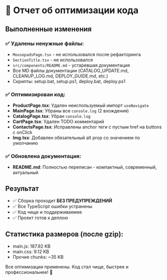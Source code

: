 # 🧹 Отчет об оптимизации кода

## Выполненные изменения

### ✅ Удалены ненужные файлы:
- `MousepadsPage.tsx` - не использовался после рефакторинга
- `SectionTitle.tsx` - не использовался
- `src/components/README.md` - устаревшая документация
- Все MD файлы документации (CATALOG_UPDATE.md, CLEANUP_LOG.md, DEPLOY_GUIDE.md, etc.)
- Скрипты: setup.bat, setup.ps1, deploy.bat, deploy.ps1

### ✅ Оптимизирован код:
- **ProductPage.tsx**: Удален неиспользуемый импорт `useNavigate`
- **MainPage.tsx**: Убраны все `console.log` (2 вхождения)
- **CatalogPage.tsx**: Убран `console.log`
- **CartPage.tsx**: Удален TODO комментарий
- **ContactsPage.tsx**: Исправлены anchor теги с пустым href на buttons с onClick
- **Img.tsx**: Добавлен обязательный alt prop со значением по умолчанию

### ✅ Обновлена документация:
- **README.md**: Полностью переписан - компактный, современный, актуальный

## Результат

- ✅ Сборка проходит **БЕЗ ПРЕДУПРЕЖДЕНИЙ**
- ✅ Все TypeScript ошибки устранены
- ✅ Код чище и поддерживаемее
- ✅ Проект готов к деплою

## Статистика размеров (после gzip):
- main.js: 187.92 KB
- main.css: 9.12 KB
- Прочие chunks: ~35 KB

Все оптимизации применены. Код стал чище, быстрее и профессиональнее! 🚀
